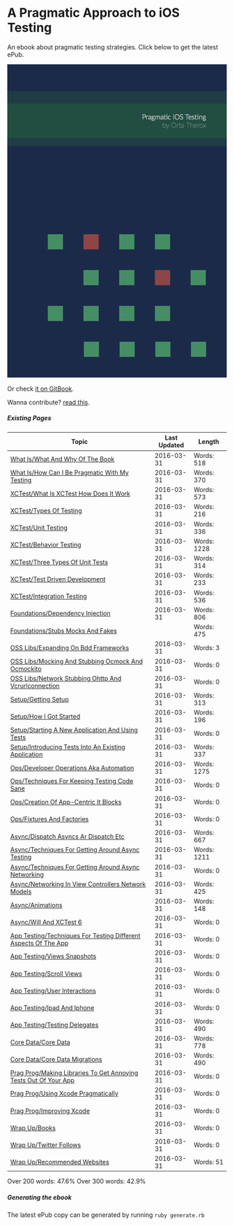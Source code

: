 A Pragmatic Approach to iOS Testing
===============

An ebook about pragmatic testing strategies. Click below to get the latest ePub.

[ ![Image](assets/Cover.png "Pragmatic iOS Testing") ](https://github.com/orta/pragmatic-testing/blob/master/pragmatic_testing.epub?raw=true "Download ePub")

Or check [it on GitBook](https://www.gitbook.com/book/orta/pragmatic-ios-testing/details).

Wanna contribute? [read this](CONTRIBUTING.md).

##### Existing Pages

| Topic | Last Updated | Length | 
| -------|----|-----|
|[What Is/What And Why Of The Book](chapters/en-UK/what_is/what_and_why_of_the_book.md)|2016-03-31|Words: 518|
|[What Is/How Can I Be Pragmatic With My Testing](chapters/en-UK/what_is/how_can_i_be_pragmatic_with_my_testing.md)|2016-03-31|Words: 370|
|[XCTest/What Is XCTest How Does It Work](chapters/en-UK/xctest/what_is_xctest_how_does_it_work.md)|2016-03-31|Words: 573|
|[XCTest/Types Of Testing](chapters/en-UK/xctest/types_of_testing.md)|2016-03-31|Words: 216|
|[XCTest/Unit Testing](chapters/en-UK/xctest/unit_testing.md)|2016-03-31|Words: 336|
|[XCTest/Behavior Testing](chapters/en-UK/xctest/behavior_testing.md)|2016-03-31|Words: 1228|
|[XCTest/Three Types Of Unit Tests](chapters/en-UK/xctest/Three_Types_of_Unit_Tests.md)|2016-03-31|Words: 314|
|[XCTest/Test Driven Development](chapters/en-UK/xctest/test_driven_development.md)|2016-03-31|Words: 233|
|[XCTest/Integration Testing](chapters/en-UK/xctest/integration_testing.md)|2016-03-31|Words: 536|
|[Foundations/Dependency Injection](chapters/en-UK/foundations/dependency_injection.md)|2016-03-31|Words: 806|
|[Foundations/Stubs Mocks And Fakes](chapters/en-UK/foundations/stubs_mocks_and_fakes.md)||Words: 475|
|[OSS Libs/Expanding On Bdd Frameworks](chapters/en-UK/oss_libs/expanding_on_bdd_frameworks.md)|2016-03-31|Words: 3|
|[OSS Libs/Mocking And Stubbing  Ocmock And Ocmockito ](chapters/en-UK/oss_libs/mocking_and_stubbing__ocmock_and_ocmockito_.md)|2016-03-31|Words: 0|
|[OSS Libs/Network Stubbing  Ohttp And Vcrurlconnection](chapters/en-UK/oss_libs/network_stubbing__ohttp_and_vcrurlconnection.md)|2016-03-31|Words: 0|
|[Setup/Getting Setup](chapters/en-UK/setup/getting_setup.md)|2016-03-31|Words: 313|
|[Setup/How I Got Started](chapters/en-UK/setup/how_i_got_started.md)|2016-03-31|Words: 196|
|[Setup/Starting A New Application And Using Tests](chapters/en-UK/setup/starting_a_new_application_and_using_tests.md)|2016-03-31|Words: 0|
|[Setup/Introducing Tests Into An Existing Application](chapters/en-UK/setup/introducing_tests_into_an_existing_application.md)|2016-03-31|Words: 337|
|[Ops/Developer Operations Aka Automation](chapters/en-UK/ops/developer_operations_aka_automation.md)|2016-03-31|Words: 1275|
|[Ops/Techniques For Keeping Testing Code Sane](chapters/en-UK/ops/techniques_for_keeping_testing_code_sane.md)|2016-03-31|Words: 0|
|[Ops/Creation Of App-Centric It Blocks](chapters/en-UK/ops/creation_of_app-centric_it_blocks.md)|2016-03-31|Words: 0|
|[Ops/Fixtures And Factories](chapters/en-UK/ops/fixtures_and_factories.md)|2016-03-31|Words: 0|
|[Async/Dispatch Asyncs  Ar Dispatch Etc](chapters/en-UK/async/dispatch_asyncs__ar_dispatch_etc.md)|2016-03-31|Words: 667|
|[Async/Techniques For Getting Around Async Testing](chapters/en-UK/async/techniques_for_getting_around_async_testing.md)|2016-03-31|Words: 1211|
|[Async/Techniques For Getting Around Async Networking](chapters/en-UK/async/techniques_for_getting_around_async_networking.md)|2016-03-31|Words: 0|
|[Async/Networking In View Controllers  Network Models](chapters/en-UK/async/networking_in_view_controllers__network_models.md)|2016-03-31|Words: 425|
|[Async/Animations](chapters/en-UK/async/animations.md)|2016-03-31|Words: 148|
|[Async/Will And XCTest 6](chapters/en-UK/async/will_and_xctest_6.md)|2016-03-31|Words: 0|
|[App Testing/Techniques For Testing Different Aspects Of The App](chapters/en-UK/app_testing/techniques_for_testing_different_aspects_of_the_app.md)|2016-03-31|Words: 0|
|[App Testing/Views  Snapshots](chapters/en-UK/app_testing/views__snapshots.md)|2016-03-31|Words: 0|
|[App Testing/Scroll Views](chapters/en-UK/app_testing/scroll_views.md)|2016-03-31|Words: 0|
|[App Testing/User Interactions](chapters/en-UK/app_testing/user_interactions.md)|2016-03-31|Words: 0|
|[App Testing/Ipad And Iphone](chapters/en-UK/app_testing/ipad_and_iphone.md)|2016-03-31|Words: 0|
|[App Testing/Testing Delegates](chapters/en-UK/app_testing/testing_delegates.md)|2016-03-31|Words: 490|
|[Core Data/Core Data](chapters/en-UK/core_data/core_data.md)|2016-03-31|Words: 778|
|[Core Data/Core Data Migrations](chapters/en-UK/core_data/core_data_migrations.md)|2016-03-31|Words: 490|
|[Prag Prog/Making Libraries To Get Annoying Tests Out Of Your App](chapters/en-UK/prag_prog/making_libraries_to_get_annoying_tests_out_of_your_app.md)|2016-03-31|Words: 0|
|[Prag Prog/Using Xcode Pragmatically](chapters/en-UK/prag_prog/using_xcode_pragmatically.md)|2016-03-31|Words: 0|
|[Prag Prog/Improving Xcode](chapters/en-UK/prag_prog/improving_xcode.md)|2016-03-31|Words: 0|
|[Wrap Up/Books](chapters/en-UK/wrap_up/books.md)|2016-03-31|Words: 0|
|[Wrap Up/Twitter Follows](chapters/en-UK/wrap_up/twitter_follows.md)|2016-03-31|Words: 0|
|[Wrap Up/Recommended Websites](chapters/en-UK/wrap_up/recommended_websites.md)|2016-03-31|Words: 51|


Over 200 words: 47.6%
Over 300 words: 42.9%

##### Generating the ebook

The latest ePub copy can be generated by running `ruby generate.rb`
